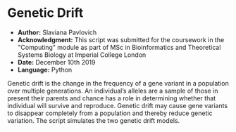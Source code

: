 # Genetic Drift

- **Author:** Slaviana Pavlovich
- **Acknowledgment:** This script was submitted for the coursework in the "Computing" module as part of MSc in Bioinformatics and Theoretical Systems Biology at Imperial College London
- **Date:** December 10th 2019
- **Language:** Python

Genetic drift is the change in the frequency of a gene variant in a population over multiple generations. An individual’s alleles are a sample of those in present their parents and chance has a role in determining whether that individual will survive and reproduce. Genetic
drift may cause gene variants to disappear completely from a population and thereby reduce genetic variation. The script simulates the two genetic drift models.
